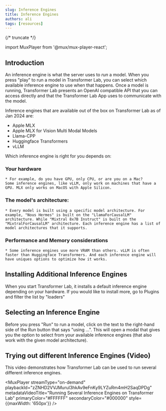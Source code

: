 ```yaml
---
slug: Inference Engines
title: Inference Engines
authors: ali
tags: [resources]
---
```


{/* truncate */}

import MuxPlayer from '@mux/mux-player-react';

## Introduction

An inference engine is what the server uses to _run_ a model. When you press "play" to run a model in Transformer Lab, you can select which available inference engine to use when that happens. Once a model is running, Transformer Lab presents an OpenAI compatible API that you can access directly and that the Transformer Lab App uses to communicate with the model.

Inference engines that are available out of the box on Transformer Lab as of Jan 2024 are:

- Apple MLX
- Apple MLX for Vision Multi Modal Models
- Llama-CPP
- Huggingface Transformers
- vLLM

Which inference engine is right for you depends on:

### Your hardware

    * For example, do you have GPU, only CPU, or are you on a Mac?
    Some inference engines, like vLLM, only work on machines that have a GPU. MLX only works on MacOS with Apple Silicon.

### The model's architecture:

    * Every model is built using a specific model architecture. For example, "Nous Hermes" is built on the "LlamaForCausalLM" architecture. While "Mixtral 8x7B Instruct" is built on the "MixtralForCausalLM" architecture. Each inference engine has a list of model architectures that it supports.

### Performance and Memory considerations

    * Some inference engines use more VRAM than others. vLLM is often faster than Huggingface Transformers. And each inference engine will have uniques options to optimize how it works.

## Installing Additional Inference Engines

When you start Transformer Lab, it installs a default inference engine depending on your hardware. If you would like to install more, go to Plugins and filter the list by "loaders"

## Selecting an Inference Engine

Before you press "Run" to run a model, click on the text to the right-hand side of the Run button that says "using ...". This will open a modal that gives you the option to select from your available inference engines (that also work with the given model architecture).

## Trying out different Inference Engines (Video)

This video demonstrates how Transformer Lab can be used to run several different inference engines.

<MuxPlayer
streamType="on-demand"
playbackId="zZNHD2VVJMuruI3hkAv9eFnKy9LYZuRm4mH2SaqDPDg"
metadataVideoTitle="Running Several Inference Engines on Transformer Lab"
primaryColor="#FFFFFF"
secondaryColor="#000000"
style={{maxWidth: '650px'}}
/>
